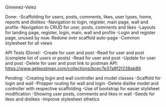 Gimenez-Velez

Done:
-Scaffolding for users, posts, comments, likes, user types, home, reports and dislikes
-Navigation to login, register, main page, wall and profile
-Navigation to CRUD for user, posts, comments and likes
-Layouts for landing page, register, login, main, wall and profile
-Login and register page, unused by now. Redone over scaffold auto-page
-Common stylesheet for all views

API Tests (Done):
-Create for user and post
-Read for user and post (complete list of users or posts)
-Read for user and post
-Update for user and post
-Delete for user and post
link to postman API: https://www.getpostman.com/collections/bcec7e37a9f2f238ab89

Pending:
-Creating login and wall controller and model classes
-Scaffold for login and wall
-Propper routing for wall and login
-Delete dislike model and controller with respective scaffolding
-Use of bootstrap for easier stylsheet modification
-Showing user posts, comments and likes in wall
-Seeds for likes and dislikes
-Improve stylesheet sthetics
